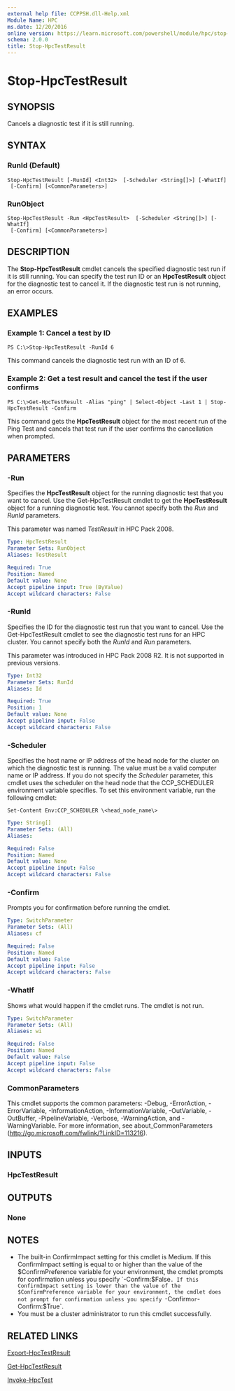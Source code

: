 ```yaml
---
external help file: CCPPSH.dll-Help.xml
Module Name: HPC
ms.date: 12/20/2016
online version: https://learn.microsoft.com/powershell/module/hpc/stop-hpctestresult?view=windowsserver2012r2-ps&wt.mc_id=ps-gethelp
schema: 2.0.0
title: Stop-HpcTestResult
---
```


# Stop-HpcTestResult

## SYNOPSIS
Cancels a diagnostic test if it is still running.

## SYNTAX

### RunId (Default)
```
Stop-HpcTestResult [-RunId] <Int32>  [-Scheduler <String[]>] [-WhatIf]
 [-Confirm] [<CommonParameters>]
```

### RunObject
```
Stop-HpcTestResult -Run <HpcTestResult>  [-Scheduler <String[]>] [-WhatIf]
 [-Confirm] [<CommonParameters>]
```

## DESCRIPTION
The **Stop-HpcTestResult** cmdlet cancels the specified diagnostic test run if it is still running.
You can specify the test run ID or an **HpcTestResult** object for the diagnostic test to cancel it.
If the diagnostic test run is not running, an error occurs.

## EXAMPLES

### Example 1: Cancel a test by ID
```
PS C:\>Stop-HpcTestResult -RunId 6
```

This command cancels the diagnostic test run with an ID of 6.

### Example 2: Get a test result and cancel the test if the user confirms
```
PS C:\>Get-HpcTestResult -Alias "ping" | Select-Object -Last 1 | Stop-HpcTestResult -Confirm
```

This command gets the **HpcTestResult** object for the most recent run of the Ping Test and cancels that test run if the user confirms the cancellation when prompted.

## PARAMETERS

### -Run
Specifies the **HpcTestResult** object for the running diagnostic test that you want to cancel.
Use the Get-HpcTestResult cmdlet to get the **HpcTestResult** object for a running diagnostic test.
You cannot specify both the *Run* and *RunId* parameters.

This parameter was named *TestResult* in HPC Pack 2008.

```yaml
Type: HpcTestResult
Parameter Sets: RunObject
Aliases: TestResult

Required: True
Position: Named
Default value: None
Accept pipeline input: True (ByValue)
Accept wildcard characters: False
```

### -RunId
Specifies the ID for the diagnostic test run that you want to cancel.
Use the Get-HpcTestResult cmdlet to see the diagnostic test runs for an HPC cluster.
You cannot specify both the *RunId* and *Run* parameters.

This parameter was introduced in HPC Pack 2008 R2.
It is not supported in previous versions.

```yaml
Type: Int32
Parameter Sets: RunId
Aliases: Id

Required: True
Position: 1
Default value: None
Accept pipeline input: False
Accept wildcard characters: False
```

### -Scheduler
Specifies the host name or IP address of the head node for the cluster on which the diagnostic test is running.
The value must be a valid computer name or IP address.
If you do not specify the *Scheduler* parameter, this cmdlet uses the scheduler on the head node that the CCP_SCHEDULER environment variable specifies.
To set this environment variable, run the following cmdlet:

`Set-Content Env:CCP_SCHEDULER \<head_node_name\>`

```yaml
Type: String[]
Parameter Sets: (All)
Aliases:

Required: False
Position: Named
Default value: None
Accept pipeline input: False
Accept wildcard characters: False
```

### -Confirm
Prompts you for confirmation before running the cmdlet.

```yaml
Type: SwitchParameter
Parameter Sets: (All)
Aliases: cf

Required: False
Position: Named
Default value: False
Accept pipeline input: False
Accept wildcard characters: False
```

### -WhatIf
Shows what would happen if the cmdlet runs.
The cmdlet is not run.

```yaml
Type: SwitchParameter
Parameter Sets: (All)
Aliases: wi

Required: False
Position: Named
Default value: False
Accept pipeline input: False
Accept wildcard characters: False
```

### CommonParameters
This cmdlet supports the common parameters: -Debug, -ErrorAction, -ErrorVariable, -InformationAction, -InformationVariable, -OutVariable, -OutBuffer, -PipelineVariable, -Verbose, -WarningAction, and -WarningVariable. For more information, see about_CommonParameters (http://go.microsoft.com/fwlink/?LinkID=113216).

## INPUTS

### HpcTestResult

## OUTPUTS

### None

## NOTES
* The built-in ConfirmImpact setting for this cmdlet is Medium. If this ConfirmImpact setting is equal to or higher than the value of the $ConfirmPreference variable for your environment, the cmdlet prompts for confirmation unless you specify `-Confirm:$False`. If this ConfirmImpact setting is lower than the value of the $ConfirmPreference variable for your environment, the cmdlet does not prompt for confirmation unless you specify `-Confirm` or `-Confirm:$True`.
* You must be a cluster administrator to run this cmdlet successfully.

## RELATED LINKS

[Export-HpcTestResult](./Export-HpcTestResult.md)

[Get-HpcTestResult](./Get-HpcTestResult.md)

[Invoke-HpcTest](./Invoke-HpcTest.md)
